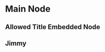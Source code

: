 ﻿# Main Node <node type="MainNode"/>

## Allowed Title Embedded Node <node type="Embedded1"/>

## Jimmy <node type="Embedded2"/>